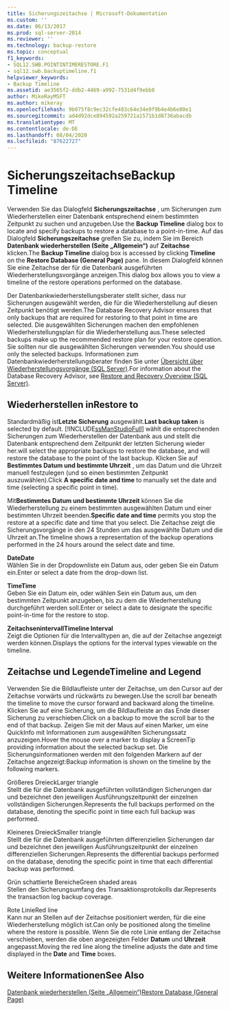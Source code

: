 ```yaml
---
title: Sicherungszeitachse | Microsoft-Dokumentation
ms.custom: ''
ms.date: 06/13/2017
ms.prod: sql-server-2014
ms.reviewer: ''
ms.technology: backup-restore
ms.topic: conceptual
f1_keywords:
- SQL12.SWB.POINTINTIMERESTORE.F1
- sql12.swb.backuptimeline.f1
helpviewer_keywords:
- Backup Timeline
ms.assetid: ae3565f2-ddb2-4469-a992-7531d4f9ebb8
author: MikeRayMSFT
ms.author: mikeray
ms.openlocfilehash: 9b075f8c9ec32cfe483c64e34e9f9b4e4b6e80e1
ms.sourcegitcommit: ad4d92dce894592a259721a1571b1d8736abacdb
ms.translationtype: MT
ms.contentlocale: de-DE
ms.lasthandoff: 08/04/2020
ms.locfileid: "87622727"
---
```

# <a name="backup-timeline"></a><span data-ttu-id="a2a22-102">Sicherungszeitachse</span><span class="sxs-lookup"><span data-stu-id="a2a22-102">Backup Timeline</span></span>
  <span data-ttu-id="a2a22-103">Verwenden Sie das Dialogfeld **Sicherungszeitachse** , um Sicherungen zum Wiederherstellen einer Datenbank entsprechend einem bestimmten Zeitpunkt zu suchen und anzugeben.</span><span class="sxs-lookup"><span data-stu-id="a2a22-103">Use the **Backup Timeline** dialog box to locate and specify backups to restore a database to a point-in-time.</span></span> <span data-ttu-id="a2a22-104">Auf das Dialogfeld **Sicherungszeitachse** greifen Sie zu, indem Sie im Bereich **Datenbank wiederherstellen (Seite „Allgemein“)** auf **Zeitachse** klicken.</span><span class="sxs-lookup"><span data-stu-id="a2a22-104">The **Backup Timeline** dialog box is accessed by clicking **Timeline** on the **Restore Database (General Page)** pane.</span></span> <span data-ttu-id="a2a22-105">In diesem Dialogfeld können Sie eine Zeitachse der für die Datenbank ausgeführten Wiederherstellungsvorgänge anzeigen.</span><span class="sxs-lookup"><span data-stu-id="a2a22-105">This dialog box allows you to view a timeline of the restore operations performed on the database.</span></span>  
  
 <span data-ttu-id="a2a22-106">Der Datenbankwiederherstellungsberater stellt sicher, dass nur Sicherungen ausgewählt werden, die für die Wiederherstellung auf diesen Zeitpunkt benötigt werden.</span><span class="sxs-lookup"><span data-stu-id="a2a22-106">The Database Recovery Advisor ensures that only backups that are required for restoring to that point in time are selected.</span></span> <span data-ttu-id="a2a22-107">Die ausgewählten Sicherungen machen den empfohlenen Wiederherstellungsplan für die Wiederherstellung aus.</span><span class="sxs-lookup"><span data-stu-id="a2a22-107">These selected backups make up the recommended restore plan for your restore operation.</span></span> <span data-ttu-id="a2a22-108">Sie sollten nur die ausgewählten Sicherungen verwenden.</span><span class="sxs-lookup"><span data-stu-id="a2a22-108">You should use only the selected backups.</span></span> <span data-ttu-id="a2a22-109">Informationen zum Datenbankwiederherstellungsberater finden Sie unter [Übersicht über Wiederherstellungsvorgänge &#40;SQL Server&#41;](restore-and-recovery-overview-sql-server.md).</span><span class="sxs-lookup"><span data-stu-id="a2a22-109">For information about the Database Recovery Advisor, see [Restore and Recovery Overview &#40;SQL Server&#41;](restore-and-recovery-overview-sql-server.md).</span></span>  
  
## <a name="restore-to"></a><span data-ttu-id="a2a22-110">Wiederherstellen in</span><span class="sxs-lookup"><span data-stu-id="a2a22-110">Restore to</span></span>  
 <span data-ttu-id="a2a22-111">Standardmäßig ist**Letzte Sicherung** ausgewählt.</span><span class="sxs-lookup"><span data-stu-id="a2a22-111">**Last backup taken** is selected by default.</span></span> [!INCLUDE[ssManStudioFull](../../includes/ssmanstudiofull-md.md)] <span data-ttu-id="a2a22-112">wählt die entsprechenden Sicherungen zum Wiederherstellen der Datenbank aus und stellt die Datenbank entsprechend dem Zeitpunkt der letzten Sicherung wieder her.</span><span class="sxs-lookup"><span data-stu-id="a2a22-112">will select the appropriate backups to restore the database, and will restore the database to the point of the last backup.</span></span> <span data-ttu-id="a2a22-113">Klicken Sie auf **Bestimmtes Datum und bestimmte Uhrzeit** , um das Datum und die Uhrzeit manuell festzulegen (und so einen bestimmten Zeitpunkt auszuwählen).</span><span class="sxs-lookup"><span data-stu-id="a2a22-113">Click **A specific date and time** to manually set the date and time (selecting a specific point in time).</span></span>  
  
 <span data-ttu-id="a2a22-114">Mit**Bestimmtes Datum und bestimmte Uhrzeit** können Sie die Wiederherstellung zu einem bestimmten ausgewählten Datum und einer bestimmten Uhrzeit beenden.</span><span class="sxs-lookup"><span data-stu-id="a2a22-114">**Specific date and time** permits you stop the restore at a specific date and time that you select.</span></span> <span data-ttu-id="a2a22-115">Die Zeitachse zeigt die Sicherungsvorgänge in den 24 Stunden um das ausgewählte Datum und die Uhrzeit an.</span><span class="sxs-lookup"><span data-stu-id="a2a22-115">The timeline shows a representation of the backup operations performed in the 24 hours around the select date and time.</span></span>  
  
 <span data-ttu-id="a2a22-116">**Date**</span><span class="sxs-lookup"><span data-stu-id="a2a22-116">**Date**</span></span>  
 <span data-ttu-id="a2a22-117">Wählen Sie in der Dropdownliste ein Datum aus, oder geben Sie ein Datum ein.</span><span class="sxs-lookup"><span data-stu-id="a2a22-117">Enter or select a date from the drop-down list.</span></span>  
  
 <span data-ttu-id="a2a22-118">**Time**</span><span class="sxs-lookup"><span data-stu-id="a2a22-118">**Time**</span></span>  
 <span data-ttu-id="a2a22-119">Geben Sie ein Datum ein, oder wählen Sein ein Datum aus, um den bestimmten Zeitpunkt anzugeben, bis zu dem die Wiederherstellung durchgeführt werden soll.</span><span class="sxs-lookup"><span data-stu-id="a2a22-119">Enter or select a date to designate the specific point-in-time for the restore to stop.</span></span>  
  
 <span data-ttu-id="a2a22-120">**Zeitachsenintervall**</span><span class="sxs-lookup"><span data-stu-id="a2a22-120">**Timeline Interval**</span></span>  
 <span data-ttu-id="a2a22-121">Zeigt die Optionen für die Intervalltypen an, die auf der Zeitachse angezeigt werden können.</span><span class="sxs-lookup"><span data-stu-id="a2a22-121">Displays the options for the interval types viewable on the timeline.</span></span>  
  
## <a name="timeline-and-legend"></a><span data-ttu-id="a2a22-122">Zeitachse und Legende</span><span class="sxs-lookup"><span data-stu-id="a2a22-122">Timeline and Legend</span></span>  
 <span data-ttu-id="a2a22-123">Verwenden Sie die Bildlaufleiste unter der Zeitachse, um den Cursor auf der Zeitachse vorwärts und rückwärts zu bewegen.</span><span class="sxs-lookup"><span data-stu-id="a2a22-123">Use the scroll bar beneath the timeline to move the cursor forward and backward along the timeline.</span></span> <span data-ttu-id="a2a22-124">Klicken Sie auf eine Sicherung, um die Bildlaufleiste an das Ende dieser Sicherung zu verschieben.</span><span class="sxs-lookup"><span data-stu-id="a2a22-124">Click on a backup to move the scroll bar to the end of that backup.</span></span> <span data-ttu-id="a2a22-125">Zeigen Sie mit der Maus auf einen Marker, um eine QuickInfo mit Informationen zum ausgewählten Sicherungssatz anzuzeigen.</span><span class="sxs-lookup"><span data-stu-id="a2a22-125">Hover the mouse over a marker to display a ScreenTip providing information about the selected backup set.</span></span> <span data-ttu-id="a2a22-126">Die Sicherungsinformationen werden mit den folgenden Markern auf der Zeitachse angezeigt:</span><span class="sxs-lookup"><span data-stu-id="a2a22-126">Backup information is shown on the timeline by the following markers.</span></span>  
  
 <span data-ttu-id="a2a22-127">Größeres Dreieck</span><span class="sxs-lookup"><span data-stu-id="a2a22-127">Larger triangle</span></span>  
 <span data-ttu-id="a2a22-128">Stellt die für die Datenbank ausgeführten vollständigen Sicherungen dar und bezeichnet den jeweiligen Ausführungszeitpunkt der einzelnen vollständigen Sicherungen.</span><span class="sxs-lookup"><span data-stu-id="a2a22-128">Represents the full backups performed on the database, denoting the specific point in time each full backup was performed.</span></span>  
  
 <span data-ttu-id="a2a22-129">Kleineres Dreieck</span><span class="sxs-lookup"><span data-stu-id="a2a22-129">Smaller triangle</span></span>  
 <span data-ttu-id="a2a22-130">Stellt die für die Datenbank ausgeführten differenziellen Sicherungen dar und bezeichnet den jeweiligen Ausführungszeitpunkt der einzelnen differenziellen Sicherungen.</span><span class="sxs-lookup"><span data-stu-id="a2a22-130">Represents the differential backups performed on the database, denoting the specific point in time that each differential backup was performed.</span></span>  
  
 <span data-ttu-id="a2a22-131">Grün schattierte Bereiche</span><span class="sxs-lookup"><span data-stu-id="a2a22-131">Green shaded areas</span></span>  
 <span data-ttu-id="a2a22-132">Stellen den Sicherungsumfang des Transaktionsprotokolls dar.</span><span class="sxs-lookup"><span data-stu-id="a2a22-132">Represents the transaction log backup coverage.</span></span>  
  
 <span data-ttu-id="a2a22-133">Rote Linie</span><span class="sxs-lookup"><span data-stu-id="a2a22-133">Red line</span></span>  
 <span data-ttu-id="a2a22-134">Kann nur an Stellen auf der Zeitachse positioniert werden, für die eine Wiederherstellung möglich ist.</span><span class="sxs-lookup"><span data-stu-id="a2a22-134">Can only be positioned along the timeline where the restore is possible.</span></span> <span data-ttu-id="a2a22-135">Wenn Sie die rote Linie entlang der Zeitachse verschieben, werden die oben angezeigten Felder **Datum** und **Uhrzeit** angepasst.</span><span class="sxs-lookup"><span data-stu-id="a2a22-135">Moving the red line along the timeline adjusts the date and time displayed in the **Date** and **Time** boxes.</span></span>  
  
## <a name="see-also"></a><span data-ttu-id="a2a22-136">Weitere Informationen</span><span class="sxs-lookup"><span data-stu-id="a2a22-136">See Also</span></span>  
 [<span data-ttu-id="a2a22-137">Datenbank wiederherstellen &#40;Seite „Allgemein“&#41;</span><span class="sxs-lookup"><span data-stu-id="a2a22-137">Restore Database &#40;General Page&#41;</span></span>](../../integration-services/general-page-of-integration-services-designers-options.md)  
  
  
